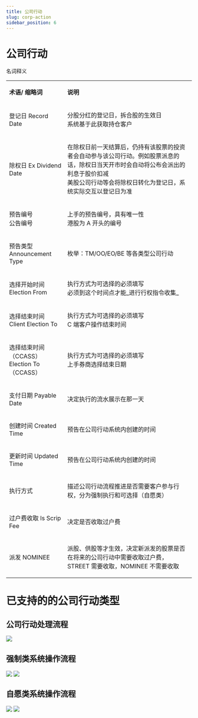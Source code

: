 ```yaml
---
title: 公司行动
slug: corp-action
sidebar_position: 6
---
```



# 公司行动

名词释义

<table>
<colgroup>
<col width="203"/>
<col width="719"/>
</colgroup>
<tbody>
<tr>
<td><p><strong>术语/ 缩略词</strong></p></td><td><p><strong>说明</strong></p></td></tr>
<tr>
<td><p>登记日 Record Date</p></td><td><p>分股分红的登记日，拆合股的生效日<br/>系统基于此获取持仓客户</p></td></tr>
<tr>
<td><p>除权日 Ex Dividend Date</p></td><td><p>在除权日前一天结算后，仍持有该股票的投资者会自动参与该公司行动。例如股票派息的话，除权日当天开市时会自动将公布会派出的利息于股价扣减<br/>美股公司行动等会将除权日转化为登记日，系统实际交互以登记日为准</p></td></tr>
<tr>
<td><p>预告编号<br/>公告编号</p></td><td><p>上手的预告编号，具有唯一性<br/>港股为 A 开头的编号</p></td></tr>
<tr>
<td><p>预告类型 Announcement Type</p></td><td><p>枚举：TM/OO/EO/BE 等各类型公司行动</p></td></tr>
<tr>
<td><p>选择开始时间 Election From</p></td><td><p>执行方式为可选择的必须填写<br/>必须到这个时间点才能_进行行权指令收集_</p></td></tr>
<tr>
<td><p>选择结束时间 Client Election To</p></td><td><p>执行方式为可选择的必须填写<br/>C 端客户操作结束时间</p></td></tr>
<tr>
<td><p>选择结束时间（CCASS）Election To（CCASS）</p></td><td><p>执行方式为可选择的必须填写<br/>上手券商选择结束日期</p></td></tr>
<tr>
<td><p>支付日期 Payable Date</p></td><td><p>决定执行的流水展示在那一天</p></td></tr>
<tr>
<td><p>创建时间 Created Time</p></td><td><p>预告在公司行动系统内创建的时间</p></td></tr>
<tr>
<td><p>更新时间 Updated Time</p></td><td><p>预告在公司行动系统内创建的时间</p></td></tr>
<tr>
<td><p>执行方式</p></td><td><p>描述公司行动流程推进是否需要客户参与行权，分为强制执行和可选择（自愿类）</p></td></tr>
<tr>
<td><p>过户费收取 Is Scrip Fee</p></td><td><p>决定是否收取过户费</p></td></tr>
<tr>
<td><p>派发 NOMINEE</p></td><td><p>派股、供股等才生效，决定新派发的股票是否在将来的公司行动中需要收取过户费，STREET 需要收取，NOMINEE 不需要收取</p></td></tr>
</tbody>
</table>

# **已支持的的公司行动类型**

## **公司行动处理流程**

<img src="/assets/Ibsxbbh4AobkkLxH8GZcQErwnzd.png" src-width="3878" src-height="2806" align="center"/>

## 强制类**系统操作流程**

<img src="/assets/QQRKbnZGGo0fhwxCdsXcL4etn5e.png" src-width="3024" src-height="1620" align="center"/>

<img src="/assets/RSEQbp0w6oOQRwxuG0rcQMstnVg.png" src-width="3594" src-height="1442" align="center"/>

## **自愿类系统操作流程**

<img src="/assets/DbAlbxrhnoWMcaxo0uXcJemcnDe.png" src-width="3018" src-height="1618" align="center"/>

<img src="/assets/ZUG0btr2ooW5TWxmLhLcL1oln5c.png" src-width="3454" src-height="1584" align="center"/>

